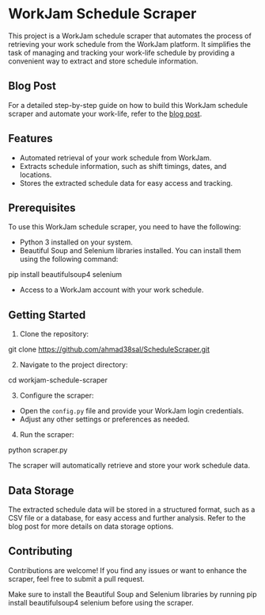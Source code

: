 # WorkJam Schedule Scraper

This project is a WorkJam schedule scraper that automates the process of retrieving your work schedule from the WorkJam platform. It simplifies the task of managing and tracking your work-life schedule by providing a convenient way to extract and store schedule information.

## Blog Post

For a detailed step-by-step guide on how to build this WorkJam schedule scraper and automate your work-life, refer to the [blog post](https://medium.com/@ahmad38sal/from-hassle-to-ease-building-a-workjam-schedule-scraper-to-automate-your-work-life-a3dcc5c93c92).

## Features

- Automated retrieval of your work schedule from WorkJam.
- Extracts schedule information, such as shift timings, dates, and locations.
- Stores the extracted schedule data for easy access and tracking.

## Prerequisites

To use this WorkJam schedule scraper, you need to have the following:

- Python 3 installed on your system.
- Beautiful Soup and Selenium libraries installed. You can install them using the following command:

pip install beautifulsoup4 selenium


- Access to a WorkJam account with your work schedule.

## Getting Started

1. Clone the repository:

git clone https://github.com/ahmad38sal/ScheduleScraper.git


2. Navigate to the project directory:

cd workjam-schedule-scraper


3. Configure the scraper:

- Open the `config.py` file and provide your WorkJam login credentials.
- Adjust any other settings or preferences as needed.

4. Run the scraper:

python scraper.py


The scraper will automatically retrieve and store your work schedule data.

## Data Storage

The extracted schedule data will be stored in a structured format, such as a CSV file or a database, for easy access and further analysis. Refer to the blog post for more details on data storage options.

## Contributing

Contributions are welcome! If you find any issues or want to enhance the scraper, feel free to submit a pull request.


Make sure to install the Beautiful Soup and Selenium libraries by running pip install beautifulsoup4 selenium before using the scraper.



